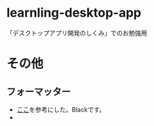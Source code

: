 # learnling-desktop-app
「デスクトップアプリ開発のしくみ」でのお勉強用

# その他
## フォーマッター
* [ここ](https://maku.blog/p/4oybku6/)を参考にした。Blackです。
* 